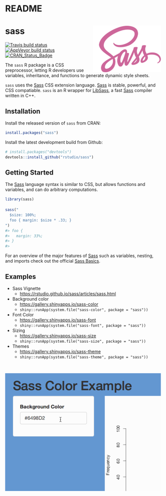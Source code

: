 README
================

<!-- README.md is generated from README.Rmd. Please edit that file -->

# sass <a href="https://sass-lang.com"><img src="man/figures/sass-logo-color.png" align="right" height = 150 style="background-color: white; padding-left: 20px;"/></a>

[![Travis build
status](https://travis-ci.org/rstudio/sass.svg?branch=master)](https://travis-ci.org/rstudio/sass)
[![AppVeyor build
status](https://ci.appveyor.com/api/projects/status/github/rstudio/sass?branch=master&svg=true)](https://ci.appveyor.com/project/rstudio/sass)
[![CRAN\_Status\_Badge](http://www.r-pkg.org/badges/version/sass)](https://cran.r-project.org/package=sass)

The `sass` R package is a CSS preprocessor, letting R developers use
variables, inheritance, and functions to generate dynamic style sheets.

`sass` uses the [Sass](https://sass-lang.com/) CSS extension language.
[Sass](https://sass-lang.com/) is stable, powerful, and CSS compatiable.
`sass` is an R wrapper for [LibSass](https://github.com/sass/libsass), a
fast [Sass](https://sass-lang.com/) compiler written in C++.

## Installation

Install the released version of `sass` from CRAN:

``` r
install.packages("sass")
```

Install the latest development build from Github:

``` r
# install.packages("devtools")
devtools::install_github("rstudio/sass")
```

## Getting Started

The [Sass](https://sass-lang.com/) language syntax is similar to CSS,
but allows functions and variables, and can do arbitrary computations.

``` r
library(sass)

sass("
  $size: 100%;
  foo { margin: $size * .33; }
")
#> foo {
#>   margin: 33%;
#> }
#> 
```

For an overview of the major features of [Sass](https://sass-lang.com/)
such as variables, nesting, and imports check out the official [Sass
Basics](https://sass-lang.com/guide).

## Examples

  - Sass Vignette
      - <https://rstudio.github.io/sass/articles/sass.html>
  - Background color
      - <https://gallery.shinyapps.io/sass-color>
      - `shiny::runApp(system.file("sass-color", package = "sass"))`
  - Font Color
      - <https://gallery.shinyapps.io/sass-font>
      - `shiny::runApp(system.file("sass-font", package = "sass"))`
  - Sizing
      - <https://gallery.shinyapps.io/sass-size>
      - `shiny::runApp(system.file("sass-size", package = "sass"))`
  - Themes
      - <https://gallery.shinyapps.io/sass-theme>
      - `shiny::runApp(system.file("sass-theme", package = "sass"))`

<br />

![](man/figures/sass-color.gif)
